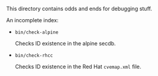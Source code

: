 This directory contains odds and ends for debugging stuff.

An incomplete index:

- `bin/check-alpine`

    Checks ID existence in the alpine secdb.

- `bin/check-rhcc`

    Checks ID existence in the Red Hat `cvemap.xml` file.
